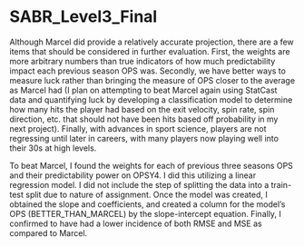 # SABR_Level3_Final

Although Marcel did provide a relatively accurate projection, there are a few items that should be considered in further evaluation. First, the weights are more arbitrary numbers than true indicators of how much predictability impact each previous season OPS was. Secondly, we have better ways to measure luck rather than bringing the measure of OPS closer to the average as Marcel had (I plan on attempting to beat Marcel again using StatCast data and quantifying luck by developing a classification model to determine how many hits the player had based on the exit velocity, spin rate, spin direction, etc. that should not have been hits based off probability in my next project). Finally, with advances in sport science, players are not regressing until later in careers, with many players now playing well into their 30s at high levels.

 To beat Marcel, I found the weights for each of previous three seasons OPS and their predictability power on OPSY4. I did this utilizing a linear regression model. I did not include the step of splitting the data into a train-test split due to nature of assignment. Once the model was created, I obtained the slope and coefficients, and created a column for the model’s OPS (BETTER_THAN_MARCEL) by the slope-intercept equation.  Finally, I confirmed to have had a lower incidence of both RMSE and MSE as compared to Marcel.

